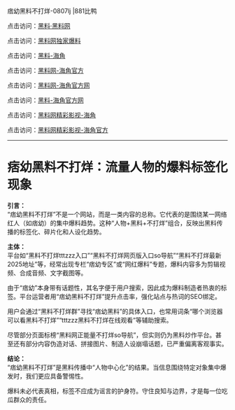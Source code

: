 痞幼黑料不打烊-0807lj |881比鸭

点击访问：<a href="https://heiliaolvzlu3.pages.dev">黑料·黑料网</a>  

点击访问：<a href="https://heiliaoyvnrda.pages.dev">黑料网独家爆料</a>  

点击访问：<a href="https://heiliaoxfe5rb.pages.dev">黑料-海角</a>  

点击访问：<a href="https://heiliaokof3cy.pages.dev">黑料网-海角官方</a>  

点击访问：<a href="https://heiliaoubleqx.pages.dev">黑料网-海角官方网</a>  

点击访问：<a href="https://heiliao3gvg9x.pages.dev">黑料-海角官方网</a>  

点击访问：<a href="https://heiliao5s28gk.pages.dev">黑料网精彩影视-海角</a>  

点击访问：<a href="https://heiliao9wsbg3.pages.dev">黑料网精彩影视-海角官方</a>

---

# 痞幼黑料不打烊：流量人物的爆料标签化现象

**引言：**  
“痞幼黑料不打烊”不是一个网站，而是一类内容的总称。它代表的是围绕某一网络红人（如痞幼）的集中爆料趋势。这种“人物+黑料+不打烊”组合，反映出黑料传播的标签化、碎片化和人设化趋势。

**主体：**  
平台如“黑料不打烊tttzzz入口”“黑料不打烊网页版入口so导航”“黑料不打烊最新2025地址”等，经常出现专栏“痞幼专区”或“网红爆料”专题，爆料内容多为剪辑视频、合成音频、文字截图等。

由于“痞幼”本身带有话题性，其名字便于用户搜索，因此成为爆料制造者热衷的标签。平台运营者用“痞幼黑料不打烊”提升点击率，强化站点与热词的SEO绑定。

用户会通过“黑料不打烊群”寻找“痞幼黑料”的具体入口，也常用词条“哪个浏览器可以看黑料不打烊”“tttzzz黑料不打烊在线观看”等辅助搜索。

尽管部分页面标榜“黑料网正能量不打烊so导航”，但实则仍为黑料炒作平台。甚至还有部分内容伪造对话、拼接图片、制造人设崩塌话题，已严重偏离客观事实。

**结论：**  
“痞幼黑料不打烊”是黑料传播中“人物中心化”的结果。当信息围绕特定对象集中爆发时，我们更应具备警惕性。

爆料未必代表真相，标签不应成为谣言的护身符。守住良知与边界，才是每一位吃瓜群众的责任。
